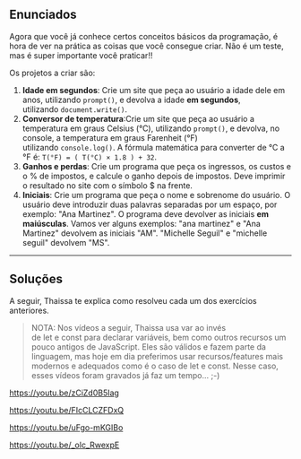 ## **Enunciados**

Agora que você já conhece certos conceitos básicos da programação, é hora de ver na prática as coisas que você consegue criar. Não é um teste, mas é super importante você praticar!!

Os projetos a criar são:

1. **Idade em segundos**: Crie um site que peça ao usuário a idade dele em anos, utilizando `prompt()`, e devolva a idade **em segundos**, utilizando `document.write()`.
2. **Conversor de temperatura**:Crie um site que peça ao usuário a temperatura em graus Celsius (°C), utilizando `prompt()`, e devolva, no console, a temperatura em graus Farenheit (°F) utilizando `console.log()`. A fórmula matemática para converter de °C a °F é: `T(°F) = ( T(°C) × 1.8 ) + 32`.
3. **Ganhos e perdas**: Crie um programa que peça os ingressos, os custos e o % de impostos, e calcule o ganho depois de impostos. Deve imprimir o resultado no site com o símbolo $ na frente.
4. **Iniciais**: Crie um programa que peça o nome e sobrenome do usuário. O usuário deve introduzir duas palavras separadas por um espaço, por exemplo: "Ana Martinez". O programa deve devolver as iniciais **em maiúsculas**. Vamos ver alguns exemplos: "ana martinez" e "Ana Martinez" devolvem as iniciais "AM". "Michelle Seguil" e "michelle seguil" devolvem "MS".

---

## **Soluções**

A seguir, Thaissa te explica como resolveu cada um dos exercícios anteriores.

> NOTA: Nos vídeos a seguir, Thaissa usa var ao invés de let e const para declarar variáveis, bem como outros recursos um pouco antigos de JavaScript. Eles são válidos e fazem parte da linguagem, mas hoje em dia preferimos usar recursos/features mais modernos e adequados como é o caso de let e const. Nesse caso, esses vídeos foram gravados já faz um tempo... ;-)
> 

https://youtu.be/zCiZd0B5Iag

https://youtu.be/FIcCLCZFDxQ

https://youtu.be/uFgo-mKGIBo

https://youtu.be/_olc_RwexpE